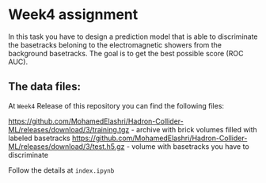 # Week4 assignment

In this task you have to design a prediction model that is able to discriminate the basetracks beloning to the electromagnetic showers from the background basetracks. The goal is to get the best possible score (ROC AUC). 

## The data files:
At `Week4` Release of this repository you can find the following files:

https://github.com/MohamedElashri/Hadron-Collider-ML/releases/download/3/training.tgz - archive with brick volumes filled with labeled basetracks
https://github.com/MohamedElashri/Hadron-Collider-ML/releases/download/3/test.h5.gz - volume with basetracks you have to discriminate

Follow the details at `index.ipynb`

